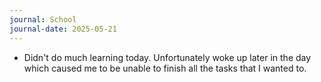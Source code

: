 ```yaml
---
journal: School
journal-date: 2025-05-21
---
```

- Didn't do much learning today. Unfortunately woke up later in the day which caused me to be unable to finish all the tasks that I wanted to. 